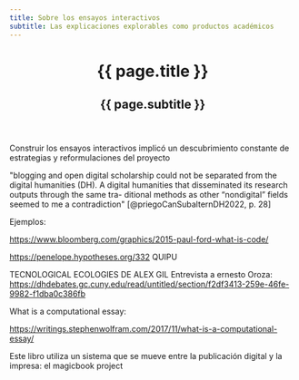 ```yaml
---
title: Sobre los ensayos interactivos
subtitle: Las explicaciones explorables como productos académicos
---
```


<header class="chapter-headers">
  <h1>{{ page.title }}</h1>
  <h2>{{ page.subtitle }}</h2>
</header>

Construir los ensayos interactivos implicó un descubrimiento constante de estrategias y reformulaciones del proyecto

"blogging and open digital scholarship could not be separated from the digital humanities (DH). A digital humanities that disseminated its research outputs through the same tra- ditional methods as other “nondigital” fields seemed to me a contradiction" [@priegoCanSubalternDH2022, p. 28]

Ejemplos:

https://www.bloomberg.com/graphics/2015-paul-ford-what-is-code/

https://penelope.hypotheses.org/332 QUIPU

TECNOLOGICAL ECOLOGIES DE ALEX GIL
Entrevista a ernesto Oroza: https://dhdebates.gc.cuny.edu/read/untitled/section/f2df3413-259e-46fe-9982-f1dba0c386fb


What is a computational essay:

https://writings.stephenwolfram.com/2017/11/what-is-a-computational-essay/

Este libro utiliza un sistema que se mueve entre la publicación digital y la impresa: el magicbook project